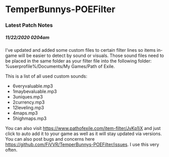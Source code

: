 # TemperBunnys-POEFilter

### Latest Patch Notes

##### 11/22/2020 0204am
I've updated and added some custom files to certain filter lines so items in-game will be easier to detect by sound or visuals. Those sound files need to be placed in the same folder as your filter file into the following folder:
%userprofile%/Documents/My Games/Path of Exile.

This is a list of all used custom sounds:
- 6veryvaluable.mp3
- 1maybevaluable.mp3
- 3uniques.mp3
- 2currency.mp3
- 12leveling.mp3
- 4maps.mp3
- 5highmaps.mp3

You can also visit https://www.pathofexile.com/item-filter/JvKp1iX and just click to auto add it to your game as well as it will stay updated via versions. You can also post bugs and concerns here https://github.com/FiVVR/TemperBunnys-POEFilter/issues. I use this very often.
